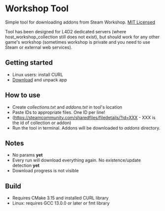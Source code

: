 # Workshop Tool

Simple tool for downloading addons from Steam Workshop. [MIT Licensed](./LICENSE.md)

Tool has been designed for L4D2 dedicated servers (where host_workshop_collection still does not exist), but should work for any other game's workshop (sometimes workshop is private and you need to use Steam or external web services).

## Getting started
- Linux users: install CURL
- [Download](https://github.com/kantraksel/workshoptool/releases/latest) and unpack app

## How to use
- Create *collections.txt* and *addons.txt* in tool's location
- Paste IDs to appropriate files. One ID per line!
- (https://steamcommunity.com/sharedfiles/filedetails/?id=XXX - XXX is the id of collection or addon)
- Run the tool in terminal. Addons will be downloaded to *addons* directory.

## Notes
- No params **yet**
- Every run will download everything again. No existence/update detection **yet**
- Download progress is not visible

## Build
- Requires CMake 3.15 and installed CURL library
- Linux: requires GCC 13.0.0 or later or fmt library
